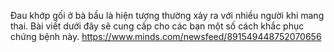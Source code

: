 Đau khớp gối ở bà bầu là hiện tượng thường xảy ra với nhiều người khi mang thai. Bài viết dưới đây sẽ cung cấp cho các bạn một số cách khắc phục chứng bệnh này.
https://www.minds.com/newsfeed/891549448752070656
